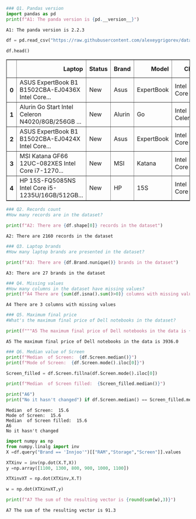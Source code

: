```python
### Q1. Pandas version
import pandas as pd
print(f"A1: The panda version is {pd.__version__}")
```

    A1: The panda version is 2.2.3



```python
df = pd.read_csv("https://raw.githubusercontent.com/alexeygrigorev/datasets/master/laptops.csv")
```


```python
df.head()
```




<div>
<style scoped>
    .dataframe tbody tr th:only-of-type {
        vertical-align: middle;
    }

    .dataframe tbody tr th {
        vertical-align: top;
    }

    .dataframe thead th {
        text-align: right;
    }
</style>
<table border="1" class="dataframe">
  <thead>
    <tr style="text-align: right;">
      <th></th>
      <th>Laptop</th>
      <th>Status</th>
      <th>Brand</th>
      <th>Model</th>
      <th>CPU</th>
      <th>RAM</th>
      <th>Storage</th>
      <th>Storage type</th>
      <th>GPU</th>
      <th>Screen</th>
      <th>Touch</th>
      <th>Final Price</th>
    </tr>
  </thead>
  <tbody>
    <tr>
      <th>0</th>
      <td>ASUS ExpertBook B1 B1502CBA-EJ0436X Intel Core...</td>
      <td>New</td>
      <td>Asus</td>
      <td>ExpertBook</td>
      <td>Intel Core i5</td>
      <td>8</td>
      <td>512</td>
      <td>SSD</td>
      <td>NaN</td>
      <td>15.6</td>
      <td>No</td>
      <td>1009.00</td>
    </tr>
    <tr>
      <th>1</th>
      <td>Alurin Go Start Intel Celeron N4020/8GB/256GB ...</td>
      <td>New</td>
      <td>Alurin</td>
      <td>Go</td>
      <td>Intel Celeron</td>
      <td>8</td>
      <td>256</td>
      <td>SSD</td>
      <td>NaN</td>
      <td>15.6</td>
      <td>No</td>
      <td>299.00</td>
    </tr>
    <tr>
      <th>2</th>
      <td>ASUS ExpertBook B1 B1502CBA-EJ0424X Intel Core...</td>
      <td>New</td>
      <td>Asus</td>
      <td>ExpertBook</td>
      <td>Intel Core i3</td>
      <td>8</td>
      <td>256</td>
      <td>SSD</td>
      <td>NaN</td>
      <td>15.6</td>
      <td>No</td>
      <td>789.00</td>
    </tr>
    <tr>
      <th>3</th>
      <td>MSI Katana GF66 12UC-082XES Intel Core i7-1270...</td>
      <td>New</td>
      <td>MSI</td>
      <td>Katana</td>
      <td>Intel Core i7</td>
      <td>16</td>
      <td>1000</td>
      <td>SSD</td>
      <td>RTX 3050</td>
      <td>15.6</td>
      <td>No</td>
      <td>1199.00</td>
    </tr>
    <tr>
      <th>4</th>
      <td>HP 15S-FQ5085NS Intel Core i5-1235U/16GB/512GB...</td>
      <td>New</td>
      <td>HP</td>
      <td>15S</td>
      <td>Intel Core i5</td>
      <td>16</td>
      <td>512</td>
      <td>SSD</td>
      <td>NaN</td>
      <td>15.6</td>
      <td>No</td>
      <td>669.01</td>
    </tr>
  </tbody>
</table>
</div>




```python
### Q2. Records count
#How many records are in the dataset?

print(f"A2: There are {df.shape[0]} records in the dataset")
```

    A2: There are 2160 records in the dataset



```python
### Q3. Laptop brands
#How many laptop brands are presented in the dataset?

print(f"A3: There are {df.Brand.nunique()} brands in the dataset")

```

    A3: There are 27 brands in the dataset



```python
### Q4. Missing values
#How many columns in the dataset have missing values?
print(f"A4 There are {sum(df.isna().sum()>0)} columns with missing values")
```

    A4 There are 3 columns with missing values



```python
### Q5. Maximum final price
#What's the maximum final price of Dell notebooks in the dataset?

print(f"""A5 The maximum final price of Dell notebooks in the data is {max(df.query("Brand=='Dell'")["Final Price"])}""")
```

    A5 The maximum final price of Dell notebooks in the data is 3936.0



```python
### Q6. Median value of Screen
print(f"Median  of Screen:  {df.Screen.median()}")
print(f"Mode of Screen:  {df.Screen.mode().iloc[0]}")

Screen_filled = df.Screen.fillna(df.Screen.mode().iloc[0])

print(f"Median  of Screen filled:  {Screen_filled.median()}")

print("A6")
print("No it hasn't changed") if df.Screen.median() == Screen_filled.median() else print("Yes it has changed")
```

    Median  of Screen:  15.6
    Mode of Screen:  15.6
    Median  of Screen filled:  15.6
    A6
    No it hasn't changed



```python
import numpy as np
from numpy.linalg import inv
X =df.query("Brand == 'Innjoo'")[["RAM","Storage","Screen"]].values

```


```python
XTXinv = inv(np.dot(X.T,X))
y =np.array([1100, 1300, 800, 900, 1000, 1100])
```


```python
XTXinvXT = np.dot(XTXinv,X.T)
```


```python
w = np.dot(XTXinvXT,y)
```


```python
print(f"A7 The sum of the resulting vector is {round(sum(w),3)}")
```

    A7 The sum of the resulting vector is 91.3

